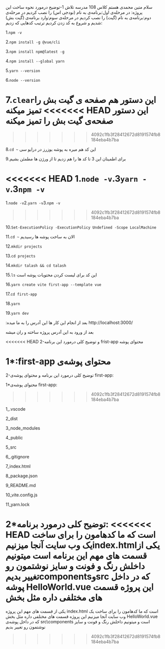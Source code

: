 سلام متین محمدی هستم کلاس 108 مدرسه تلاش
1-توضیح درمورد نحوه ساخت این پروژه:
در مرحله‌ی اول:برنامه‌ی به نام (نودجی اس) را نصب کردیم
در مرحله‌ی دوم:برنامه‌ی به نام (گیت) را نصب کردیم
در مرحله‌ی سوم:وارد برنامه‌ی (گیت بش) شدیم و شروع به کد زدن کردیم 
ترتیب کدهایی که زدیم:

1.```npm -v```

2.```npm install -g @vue/cli```

3.```npm install npm@latest -g```

4.```npm install --global yarn```

5.```yarn --version```

6.```node --version```

7.```clear```این دستور هم صفحه ی گیت بش را تمیز میکنه
<<<<<<< HEAD
این دستور صفحه‌ی گیت بش را تمیز میکنه
=======
>>>>>>> 4092c1fb3f28412672d8191574fb8184eba4b7ba

8.```cd ~```
این کد هم میره به پوشه یوزرز در درایو سی

برای اطمینان این 3 تا کد ها را هم زدیم تا از ورژن ها مطمئن بشیم.9

<<<<<<< HEAD
1.```node -v```.3```yarn -v```.3```npm -v```
=======
1.```node -v```2.```yarn -v```3.```npm -v```
>>>>>>> 4092c1fb3f28412672d8191574fb8184eba4b7ba

10.```Set-ExecutionPolicy -ExecutionPolicy Undefined -Scope LocalMachine```

11.```cd ~```
الان به ساخت پوشه ها رسیدیم

12.```mkdir projects```

13.```cd projects```

14.```mkdir talash && cd talash```

15.```ls```
این کد برای لیست کردن محتویات پوشه است

16.```yarn create vite first-app --template vue```

17.```cd first-app```

18.```yarn```

19.```yarn dev```

:بعد از انجام این کار ها این آدرس را به ما میده
http://localhost:3000/

بعد از ورود به این آدرس پروژه ساخته و ران میشه

<<<<<<< HEAD
2-و توضیح کلی درمورد این برنامه frist-app محتوای پوشه

1*:first-app محتوای پوشه‌ی
=======
2-توضیح کلی درمورد این برنامه و محتوای پوشه‌ی first-app: 

1*محتوای پوشه‌ی first-app:
>>>>>>> 4092c1fb3f28412672d8191574fb8184eba4b7ba

1_.vscode

2_dist

3_node_modules

4_public

5_src

6_.gitignore

7_index.html

8_package.json

9_README.md

10_vite.config.js

11_yarn.lock

2*توضیح کلی درمورد برنامه:
<<<<<<< HEAD
است که ما کدهامون را برای ساخت یک وب سایت آنجا میزنیمindex.htmlیکی از قسمت های مهم این برنامه 
است میتونیم داخلش رنگ و فونت و سایز نوشتمون رو تغییر بدیمcomponentsوsrc که در داخل پوشه HelloWorld.vue این پروژه قسمت های مختلفی داره مثل بخش
=======
یکی از قسمت های مهم این پروژه index.html است که ما کدهامون را برای ساخت یک وب سایت آنجا میزنیم 
این پروژه قسمت های مختلفی داره مثل بخش HelloWorld.vue که در داخل پوشه‌ی src\components است و میتونیم داخلش رنگ و فونت و سایز نوشتمون رو تغییر بدیم
>>>>>>> 4092c1fb3f28412672d8191574fb8184eba4b7ba
